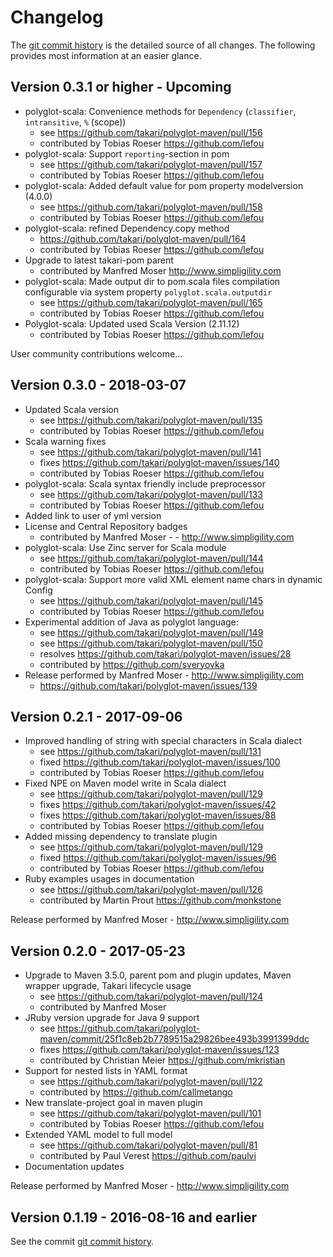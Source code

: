 # Changelog

The [git commit history](https://github.com/takari/polyglot-maven/commits/master)
is the detailed source of all changes. The following provides most information
at an easier glance.

## Version 0.3.1 or higher - Upcoming

- polyglot-scala: Convenience methods for `Dependency` (`classifier`, `intransitive`, `%` (scope))
  - see https://github.com/takari/polyglot-maven/pull/156
  - contributed by Tobias Roeser https://github.com/lefou
- polyglot-scala: Support `reporting`-section in pom
  - see https://github.com/takari/polyglot-maven/pull/157
  - contributed by Tobias Roeser https://github.com/lefou
- polyglot-scala: Added default value for pom property modelversion (4.0.0)
  - see https://github.com/takari/polyglot-maven/pull/158
  - contributed by Tobias Roeser https://github.com/lefou
- polyglot-scala: refined Dependency.copy method
  - https://github.com/takari/polyglot-maven/pull/164
  - contributed by Tobias Roeser https://github.com/lefou
- Upgrade to latest takari-pom parent
  - contributed by Manfred Moser http://www.simpligility.com
- polyglot-scala: Made output dir to pom.scala files compilation configurable via system property `polyglot.scala.outputdir`
  - see https://github.com/takari/polyglot-maven/pull/165
  - contributed by Tobias Roeser https://github.com/lefou
- Polyglot-scala: Updated used Scala Version (2.11.12)
  - contributed by Tobias Roeser https://github.com/lefou

User community contributions welcome...

## Version 0.3.0 - 2018-03-07

- Updated Scala version
  - see https://github.com/takari/polyglot-maven/pull/135
  - contributed by Tobias Roeser https://github.com/lefou
- Scala warning fixes
  - see https://github.com/takari/polyglot-maven/pull/141
  - fixes https://github.com/takari/polyglot-maven/issues/140
  - contributed by Tobias Roeser https://github.com/lefou
- polyglot-scala: Scala syntax friendly include preprocessor
  - see https://github.com/takari/polyglot-maven/pull/133
  - contributed by Tobias Roeser https://github.com/lefou
- Added link to user of yml version
- License and Central Repository badges
  - contributed by Manfred Moser - - http://www.simpligility.com
- polyglot-scala: Use Zinc server for Scala module
  - see https://github.com/takari/polyglot-maven/pull/144
  - contributed by Tobias Roeser https://github.com/lefou
- polyglot-scala: Support more valid XML element name chars in dynamic Config
  - see https://github.com/takari/polyglot-maven/pull/145
  - contributed by Tobias Roeser https://github.com/lefou
- Experimental addition of Java as polyglot language:
  - see https://github.com/takari/polyglot-maven/pull/149
  - see https://github.com/takari/polyglot-maven/pull/150
  - resolves https://github.com/takari/polyglot-maven/issues/28
  - contributed by https://github.com/sveryovka
- Release performed by Manfred Moser - http://www.simpligility.com
  - https://github.com/takari/polyglot-maven/issues/139
  
## Version 0.2.1 - 2017-09-06

- Improved handling of string with special characters in Scala dialect
  - see https://github.com/takari/polyglot-maven/pull/131
  - fixed https://github.com/takari/polyglot-maven/issues/100
  - contributed by Tobias Roeser https://github.com/lefou
- Fixed NPE on Maven model write in Scala dialect
  - see https://github.com/takari/polyglot-maven/pull/129
  - fixes https://github.com/takari/polyglot-maven/issues/42
  - fixes https://github.com/takari/polyglot-maven/issues/88
  - contributed by Tobias Roeser https://github.com/lefou
- Added missing dependency to translate plugin
  - see https://github.com/takari/polyglot-maven/pull/129
  - fixed https://github.com/takari/polyglot-maven/issues/96
  - contributed by Tobias Roeser https://github.com/lefou
- Ruby examples usages in documentation
  - see https://github.com/takari/polyglot-maven/pull/126
  - contributed by Martin Prout https://github.com/monkstone

Release performed by Manfred Moser - http://www.simpligility.com


## Version 0.2.0 - 2017-05-23

- Upgrade to Maven 3.5.0, parent pom and plugin updates, Maven wrapper upgrade, Takari lifecycle usage
  - see https://github.com/takari/polyglot-maven/pull/124
  - contributed by Manfred Moser
- JRuby version upgrade for Java 9 support
  - see https://github.com/takari/polyglot-maven/commit/25f1c8eb2b7789515a29826bee493b3991399ddc
  - fixes https://github.com/takari/polyglot-maven/issues/123
  - contributed by Christian Meier https://github.com/mkristian
- Support for nested lists in YAML format
  - see https://github.com/takari/polyglot-maven/pull/122
  - contributed by https://github.com/callmetango
- New translate-project goal in maven plugin
  - see https://github.com/takari/polyglot-maven/pull/101
  - contributed by Tobias Roeser https://github.com/lefou
- Extended YAML model to full model
  - see https://github.com/takari/polyglot-maven/pull/81
  - contributed by Paul Verest https://github.com/paulvi
- Documentation updates

Release performed by Manfred Moser - http://www.simpligility.com

## Version 0.1.19 - 2016-08-16 and earlier

See the commit [git commit history](https://github.com/takari/maven-wrapper/commits/master).
